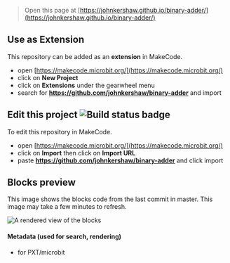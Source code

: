 
> Open this page at [https://johnkershaw.github.io/binary-adder/](https://johnkershaw.github.io/binary-adder/)

## Use as Extension

This repository can be added as an **extension** in MakeCode.

* open [https://makecode.microbit.org/](https://makecode.microbit.org/)
* click on **New Project**
* click on **Extensions** under the gearwheel menu
* search for **https://github.com/johnkershaw/binary-adder** and import

## Edit this project ![Build status badge](https://github.com/johnkershaw/binary-adder/workflows/MakeCode/badge.svg)

To edit this repository in MakeCode.

* open [https://makecode.microbit.org/](https://makecode.microbit.org/)
* click on **Import** then click on **Import URL**
* paste **https://github.com/johnkershaw/binary-adder** and click import

## Blocks preview

This image shows the blocks code from the last commit in master.
This image may take a few minutes to refresh.

![A rendered view of the blocks](https://github.com/johnkershaw/binary-adder/raw/master/.github/makecode/blocks.png)

#### Metadata (used for search, rendering)

* for PXT/microbit
<script src="https://makecode.com/gh-pages-embed.js"></script><script>makeCodeRender("{{ site.makecode.home_url }}", "{{ site.github.owner_name }}/{{ site.github.repository_name }}");</script>
